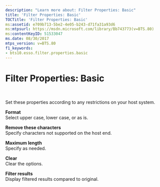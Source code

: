 ```yaml
---
description: "Learn more about: Filter Properties: Basic"
title: 'Filter Properties: Basic'
TOCTitle: 'Filter Properties: Basic'
ms:assetid: e709b713-5be2-4e05-b243-d71fa31a93d6
ms:mtpsurl: https://msdn.microsoft.com/library/Bb743773(v=BTS.80)
ms:contentKeyID: 51533047
ms.date: 08/30/2017
mtps_version: v=BTS.80
f1_keywords:
- bts10.esso.filter.properties.basic
---
```


# Filter Properties: Basic

 

Set these properties according to any restrictions on your host system.

**Format**  
Select upper case, lower case, or as is.

**Remove these characters**  
Specify characters not supported on the host end.

**Maximum length**  
Specify as needed.

**Clear**  
Clear the options.

**Filter results**  
Display filtered results compared to original.

